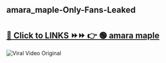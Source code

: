 
 ## amara_maple-Only-Fans-Leaked

# <h2><a href="https://clipsfans.com/amara_maple&ref=git">🔗 Click to LINKS ⏩⏩ 👉 🟢 amara maple </a></h2>

<a href="https://clipsfans.com/amara_maple&ref=git" rel="nofollow" data-target="animated-image.originalLink"><img src="https://i.ibb.co.com/xMMVF88/686577567.gif" alt="Viral Video Original" style="max-width: 100%; display: inline-block;" data-target="animated-image.originalImage"></a>
